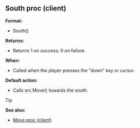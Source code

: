 ## South proc (client)

**Format:**
+   South()
<!-- -->
**Returns:**
+   Returns 1 on success; 0 on failure.
<!-- -->
**When:**
+   Called when the player presses the \"down\" key or cursor.
<!-- -->
**Default action:**
+   Calls src.Move() towards the south.

> [!TIP] 
> **See also:**
> +   [Move proc (client)](/ref/client/proc/Move.md) <!-- -->